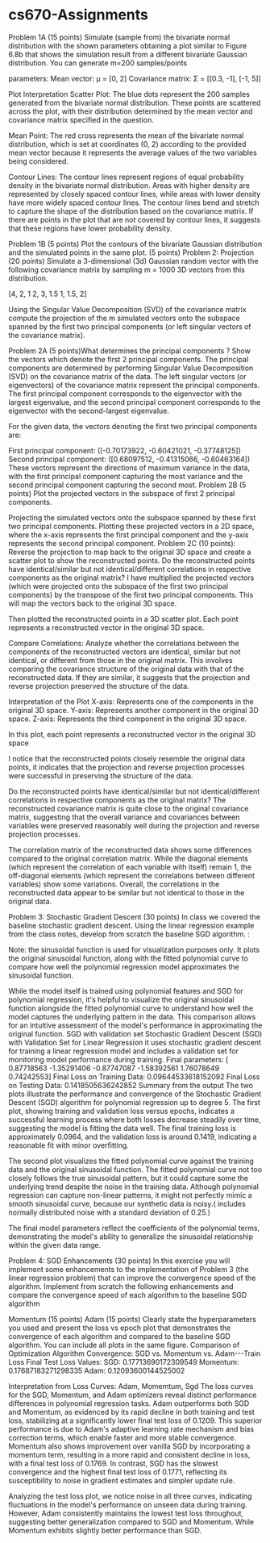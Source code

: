 # cs670-Assignments
Problem 1A (15 points)
Simulate (sample from) the bivariate normal distribution with the shown parameters obtaining a plot similar to Figure 6.8b that shows the simulation result from a different bivariate Gaussian distribution. You can generate m=200 samples/points

parameters: Mean vector: μ = [0, 2] Covariance matrix: Σ = [[0.3, -1], [-1, 5]]

Plot Interpretation
Scatter Plot: The blue dots represent the 200 samples generated from the bivariate normal distribution. These points are scattered across the plot, with their distribution determined by the mean vector and covariance matrix specified in the question.

Mean Point: The red cross represents the mean of the bivariate normal distribution, which is set at coordinates (0, 2) according to the provided mean vector because it represents the average values of the two variables being considered.

Contour Lines: The contour lines represent regions of equal probability density in the bivariate normal distribution. Areas with higher density are represented by closely spaced contour lines, while areas with lower density have more widely spaced contour lines. The contour lines bend and stretch to capture the shape of the distribution based on the covariance matrix. If there are points in the plot that are not covered by contour lines, it suggests that these regions have lower probability density.

Problem 1B (5 points)
Plot the contours of the bivariate Gaussian distribution and the simulated points in the same plot. (5 points)
Problem 2: Projection (20 points)
Simulate a 3-dimensional (3d) Gaussian random vector with the following covariance matrix by sampling m = 1000 3D vectors from this distribution.

[4, 2, 1 2, 3, 1.5 1, 1.5, 2]

Using the Singular Value Decomposition (SVD) of the covariance matrix compute the projection of the m simulated vectors onto the subspace spanned by the first two principal components (or left singular vectors of the covariance matrix).

Problem 2A (5 points)What determines the principal components ? Show the vectors which denote the first 2 principal components.
The principal components are determined by performing Singular Value Decomposition (SVD) on the covariance matrix of the data. The left singular vectors (or eigenvectors) of the covariance matrix represent the principal components. The first principal component corresponds to the eigenvector with the largest eigenvalue, and the second principal component corresponds to the eigenvector with the second-largest eigenvalue.

For the given data, the vectors denoting the first two principal components are:

First principal component: ([-0.70173922, -0.60421021, -0.37748125])
Second principal component: ([0.68097512, -0.41315066, -0.60463164])
These vectors represent the directions of maximum variance in the data, with the first principal component capturing the most variance and the second principal component capturing the second most.
Problem 2B (5 points)
Plot the projected vectors in the subspace of first 2 principal components.

Projecting the simulated vectors onto the subspace spanned by these first two principal components. Plotting these projected vectors in a 2D space, where the x-axis represents the first principal component and the y-axis represents the second principal component.
Problem 2C (10 points): Reverse the projection to map back to the original 3D space and create a scatter plot to show the reconstructed points. Do the reconstructed points have identical/similar but not identical/different correlations in respective components as the original matrix?
I have multiplied the projected vectors (which were projected onto the subspace of the first two principal components) by the transpose of the first two principal components. This will map the vectors back to the original 3D space.

Then plotted the reconstructed points in a 3D scatter plot. Each point represents a reconstructed vector in the original 3D space.

Compare Correlations: Analyze whether the correlations between the components of the reconstructed vectors are identical, similar but not identical, or different from those in the original matrix. This involves comparing the covariance structure of the original data with that of the reconstructed data. If they are similar, it suggests that the projection and reverse projection preserved the structure of the data.

Interpretation of the Plot
X-axis: Represents one of the components in the original 3D space. Y-axis: Represents another component in the original 3D space. Z-axis: Represents the third component in the original 3D space.

In this plot, each point represents a reconstructed vector in the original 3D space

I notice that the reconstructed points closely resemble the original data points, it indicates that the projection and reverse projection processes were successful in preserving the structure of the data.

Do the reconstructed points have identical/similar but not identical/different correlations in respective components as the original matrix?
The reconstructed covariance matrix is quite close to the original covariance matrix, suggesting that the overall variance and covariances between variables were preserved reasonably well during the projection and reverse projection processes.

The correlation matrix of the reconstructed data shows some differences compared to the original correlation matrix. While the diagonal elements (which represent the correlation of each variable with itself) remain 1, the off-diagonal elements (which represent the correlations between different variables) show some variations. Overall, the correlations in the reconstructed data appear to be similar but not identical to those in the original data.

Problem 3: Stochastic Gradient Descent (30 points)
In class we covered the baseline stochastic gradient descent. Using the linear regression example from the class notes, develop from scratch the baseline SGD algorithm. :

Note:
the sinusoidal function is used for visualization purposes only. It plots the original sinusoidal function, along with the fitted polynomial curve to compare how well the polynomial regression model approximates the sinusoidal function.

While the model itself is trained using polynomial features and SGD for polynomial regression, it's helpful to visualize the original sinusoidal function alongside the fitted polynomial curve to understand how well the model captures the underlying pattern in the data. This comparison allows for an intuitive assessment of the model's performance in approximating the original function.
SGD with validation set
Stochastic Gradient Descent (SGD) with Validation Set for Linear Regression it uses stochastic gradient descent for training a linear regression model and includes a validation set for monitoring model performance during training.
Final parameters: [ 0.87718563 -1.35291406 -0.87747087 -1.58392561  1.76078649  0.74242553]
Final Loss on Training Data: 0.09644533618152092
Final Loss on Testing Data: 0.1418505636242852
Summary from the output
The two plots illustrate the performance and convergence of the Stochastic Gradient Descent (SGD) algorithm for polynomial regression up to degree 5. The first plot, showing training and validation loss versus epochs, indicates a successful learning process where both losses decrease steadily over time, suggesting the model is fitting the data well. The final training loss is approximately 0.0964, and the validation loss is around 0.1419, indicating a reasonable fit with minor overfitting.

The second plot visualizes the fitted polynomial curve against the training data and the original sinusoidal function. The fitted polynomial curve not too closely follows the true sinusoidal pattern, but it could capture some the underlying trend despite the noise in the training data. Although polynomial regression can capture non-linear patterns, it might not perfectly mimic a smooth sinusoidal curve, because our synthetic data is noisy.( includes normally distributed noise with a standard deviation of 0.25.)

The final model parameters reflect the coefficients of the polynomial terms, demonstrating the model's ability to generalize the sinusoidal relationship within the given data range.


Problem 4: SGD Enhancements (30 points)
In this exercise you will implement some enhancements to the implementation of Problem 3 (the linear regression problem) that can improve the convergence speed of the algorithm. Implement from scratch the following enhancements and compare the convergence speed of each algorithm to the baseline SGD algorithm

Momentum (15 points) Adam (15 points) Clearly state the hyperparameters you used and present the loss vs epoch plot that demonstrates the convergence of each algorithm and compared to the baseline SGD algorithm. You can include all plots in the same figure.
Comparison of Optimization Algorithm Convergence: SGD vs. Momentum vs. Adam---Train Loss
Final Test Loss Values:
SGD: 0.17713690172309549
Momentum: 0.17687183271298335
Adam: 0.12093600144525002

Interpretation from Loss Curves: Adam, Momemtum, Sgd
The loss curves for the SGD, Momentum, and Adam optimizers reveal distinct performance differences in polynomial regression tasks. Adam outperforms both SGD and Momentum, as evidenced by its rapid decline in both training and test loss, stabilizing at a significantly lower final test loss of 0.1209. This superior performance is due to Adam's adaptive learning rate mechanism and bias correction terms, which enable faster and more stable convergence. Momentum also shows improvement over vanilla SGD by incorporating a momentum term, resulting in a more rapid and consistent decline in loss, with a final test loss of 0.1769. In contrast, SGD has the slowest convergence and the highest final test loss of 0.1771, reflecting its susceptibility to noise in gradient estimates and simpler update rule.

Analyzing the test loss plot, we notice noise in all three curves, indicating fluctuations in the model's performance on unseen data during training. However, Adam consistently maintains the lowest test loss throughout, suggesting better generalization compared to SGD and Momentum. While Momentum exhibits slightly better performance than SGD.

